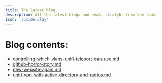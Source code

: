 ```yaml
---
title: The latest blog
description: All the latest blogs and news, straight from the team.
icon: 'lucide:play'
---
```


# Blog contents:

- [controlling-which-vlans-unifi-teleport-can-use.md](./controlling-which-vlans-unifi-teleport-can-use.md)
- [github-horror-story.md](github-horror-story.md)
- [new-website-again.md](./new-website-again.md)
- [unifi-vpn-with-active-directory-and-radius.md](./unifi-vpn-with-active-directory-and-radius.md)